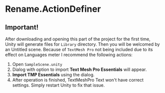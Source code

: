﻿# Rename.ActionDefiner

## Important!

After downloading and opening this part of the project for the first time, Unity will generate files for `Library` directory.
Then you will be welcomed by an Untitled scene. Because of `TextMesh Pro` not being included due to its effect on Languages meter I recommend the following actions:
1. Open `SampleScene.unity`
2. Dialog with option to import __Text Mesh Pro Essentials__ will appear.
3. __Import TMP Essentials__ using the dialog.
4. After operation is finished, TextMeshPro Text won't have correct settings. Simply restart Unity to fix that issue.